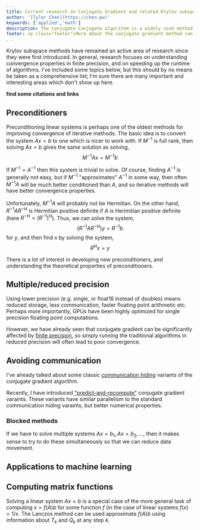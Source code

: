 ```yaml
---
title: Current research on Conjugate Gradient and related Krylov subspace methods
author: '[Tyler Chen](https://chen.pw)'
keywords: ['applied','math']
description: The Conjugate Conjugate algorithm is a widely used method for solving Ax=b when A is positive definite. This page discusses some of the current research into CG, and closely related algorithms.
footer: <p class="footer">More about the conjugate gradient method can be found <a href="./">here</a>.</p>
...
```


Krylov subspace methods have remained an active area of research since they were first introduced. 
In general, research focuses on understanding convergence properties in finite precision, and on speeding up the runtime of algorithms.
I've included some topics below, but this should by no means be taken as a comprehensive list; I'm sure there are many important and interesting areas which don't show up here.


**find some citations and links**

## Preconditioners

Preconditioning linear systems is perhaps one of the oldest methods for improving convergence of iterative methods. 
The basic idea is to convert the system $Ax=b$ to one which is nicer to work with.
If $M^{-1}$ is full rank, then solving $Ax=b$ gives the same solution as solving,
$$
M^{-1}Ax = M^{-1} b
$$

If $M^{-1} = A^{-1}$ then this system is trivial to solve.
Of course, finding $A^{-1}$ is generally not easy, but if $M^{-1}$ "approximates" $A^{-1}$ in some way, then often $M^{-1}A$ will be much better conditioned than $A$, and so iterative methods will have better convergence properties.

Unfortunately, $M^{-1}A$ will probably not be Hermitian.
On the other hand, $R^{-1}AR^{-{\mathsf{H}}}$ is Hermitian positive definite if $A$ is Herimitian positive definite (here $R^{-{\mathsf{H}}} = (R^{-1})^{\mathsf{H}}$). Thus, we can solve the system,
$$
(R^{-1}AR^{-{\mathsf{H}}}) y = R^{-1}b
$$
for $y$, and then find $x$ by solving the system,
$$
R^{\mathsf{H}}x = y
$$

There is a lot of interest in developing new preconditioners, and understanding the theoretical properties of preconditioners.

## Multiple/reduced precision

Using lower precision (e.g. single, or float16 instead of doubles) means reduced storage, less communication, faster floating point arithmetic etc.
Perhaps more importantly, GPUs have been highly optimized for single precision floating point computations.

However, we have already seen that conjugate gradient can be significantly affected by [finite precision](./finite_precision_cg.html), so simply running the traditional algorithms in reduced precision will often lead to poor convergence.


## Avoiding communication 

I've already talked about some classic [communication hiding](./communication_hiding_variants.html) variants of the conjugate gradient algorithm.

Recently, I have introduced ["predict-and-recompute"](../publications/predict_and_recompute.html) conjugate gradient varaints.
These variants have similar parallelism to the standard communication hiding varaints, but better numerical properties.


### Blocked methods

If we have to solve multiple systems $Ax=b_1, Ax=b_2, \ldots$, then it makes sense to try to do these simultaneously so that we can reduce data movement.


## Applications to machine learning


## Computing matrix functions

Solving a linear system $Ax=b$ is a special case of the more general task of computing $x=f(A)b$ for some function $f$ (in the case of linear systems $f(x) = 1/x$.
The Lanczos method can be used approximate $f(A)b$ using information about $T_k$ and $Q_k$ at any step $k$.

